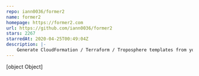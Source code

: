 ```yaml
---
repo: iann0036/former2
name: former2
homepage: https://former2.com
url: https://github.com/iann0036/former2
stars: 2267
starredAt: 2020-04-25T00:49:04Z
description: |-
    Generate CloudFormation / Terraform / Troposphere templates from your existing AWS resources.
---
```


[object Object]
